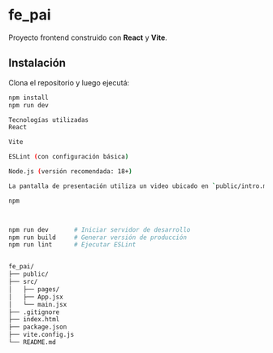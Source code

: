 # fe_pai

Proyecto frontend construido con **React** y **Vite**.

##  Instalación

Clona el repositorio y luego ejecutá:

```bash
npm install
npm run dev

Tecnologías utilizadas
React

Vite

ESLint (con configuración básica)

Node.js (versión recomendada: 18+)

La pantalla de presentación utiliza un video ubicado en `public/intro.mp4`. Reemplaza ese archivo por tu propio video si deseas personalizar la animación inicial.

npm



npm run dev       # Iniciar servidor de desarrollo
npm run build     # Generar versión de producción
npm run lint      # Ejecutar ESLint


fe_pai/
├── public/
├── src/
│   ├── pages/
│   ├── App.jsx
│   └── main.jsx
├── .gitignore
├── index.html
├── package.json
├── vite.config.js
└── README.md


